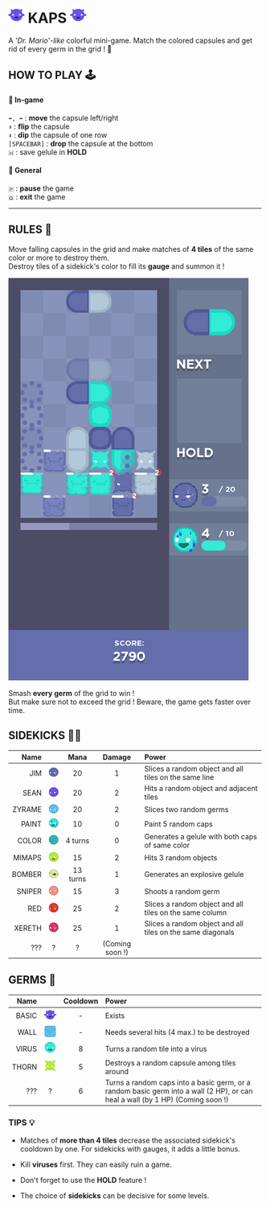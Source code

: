 # ![alt text](android/assets/img/icons/icon.png "hey") KAPS ![alt text](android/assets/img/icons/icon.png "you")

A *'Dr. Mario'-like* colorful mini-game. Match the colored capsules and 
get rid of every germ in the grid ! 🧪

## HOW TO PLAY 🕹

#### 💊 In-game
`⬅, ➡` : **move** the capsule left/right  
`⬆` : **flip** the capsule  
`⬇` : **dip** the capsule of one row  
`[SPACEBAR]` : **drop** the capsule at the bottom  
`🇭` : save gelule in **HOLD**

#### 💊 General 
`🇵` : **pause** the game  
`🇶` : **exit** the game

---

## RULES 📜
Move falling capsules in the grid and make matches of **4 tiles** of the same color or more 
to destroy them.  
Destroy tiles of a sidekick's color to fill its **gauge** and summon it !

![alt text](android/assets/img/screens/gameplay1.png "Figure 1")

Smash **every germ** of the grid to win !  
But make sure not to exceed the grid ! Beware, the game gets faster over time.


## SIDEKICKS 🤜‍🤛
| Name | | Mana | Damage | Power |  
|---:|:---:|:---:|:---:|:---|   
| JIM    | ![alt text](android/assets/img/sidekicks/Jim_0.png "Jim")       | 20       | 1 | Slices a random object and all tiles on the same line
| SEAN   | ![alt text](android/assets/img/sidekicks/Sean_0.png "Sean")     | 20       | 2 | Hits a random object and adjacent tiles  
| ZYRAME | ![alt text](android/assets/img/sidekicks/Zyrame_0.png "Zyrame") | 20       | 2 | Slices two random germs  
| PAINT  | ![alt text](android/assets/img/sidekicks/Paint_0.png "Paint")   | 10       | 0 | Paint 5 random caps
| COLOR  | ![alt text](android/assets/img/sidekicks/Color_0.png "Color")   | 4 turns  | 0 | Generates a gelule with both caps of same color
| MIMAPS | ![alt text](android/assets/img/sidekicks/Mimaps_0.png "Mimaps") | 15       | 2 | Hits 3 random objects  
| BOMBER | ![alt text](android/assets/img/sidekicks/Bomber_0.png "Bomber") | 13 turns | 1 | Generates an explosive gelule
| SNIPER | ![alt text](android/assets/img/sidekicks/Sniper_0.png "Sniper") | 15       | 3 | Shoots a random germ
| RED    | ![alt text](android/assets/img/sidekicks/Red_0.png "Red")       | 25       | 2 | Slices a random object and all tiles on the same column
| XERETH | ![alt text](android/assets/img/sidekicks/Xereth_0.png "Xereth") | 25       | 1 | Slices a random object and all tiles on the same diagonals  
| ???    | ? | ? | (Coming soon !)

## GERMS 🦠

| Name | | Cooldown | Power |  
|---:|:---:|:---:|:---|   
| BASIC | ![alt text](android/assets/img/1/germs/basic/idle_0.png "Basic") | - | Exists
| WALL  | ![alt text](android/assets/img/2/germs/wall4/idle_0.png "Wall")  | - | Needs several hits (4 max.) to be destroyed
| VIRUS | ![alt text](android/assets/img/5/germs/virus/idle_0.png "Virus") | 8 | Turns a random tile into a virus
| THORN | ![alt text](android/assets/img/4/germs/thorn/idle_0.png "Thorn") | 5 | Destroys a random capsule among tiles around
| ???    | ? | 6 | Turns a random caps into a basic germ, or a random basic germ into a wall (2 HP), or can heal a wall (by 1 HP) (Coming soon !)

### TIPS 💡

- Matches of **more than 4 tiles** decrease the associated sidekick's cooldown by one.
  For sidekicks with gauges, it adds a little bonus.
  
- Kill **viruses** first. They can easily ruin a game.

- Don't forget to use the **HOLD** feature !

- The choice of **sidekicks** can be decisive for some levels.